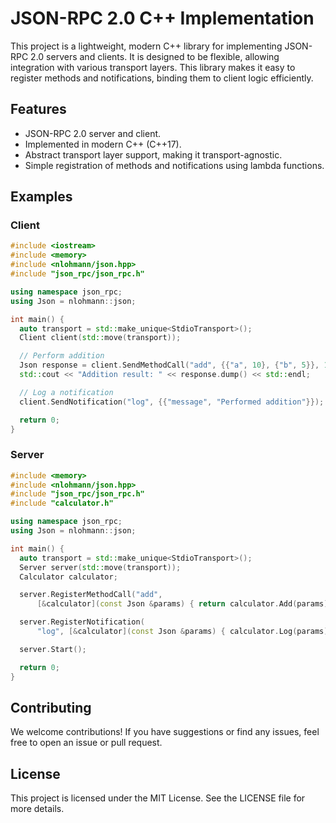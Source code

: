 # JSON-RPC 2.0 C++ Implementation

This project is a lightweight, modern C++ library for implementing JSON-RPC 2.0 servers and clients. It is designed to be flexible, allowing integration with various transport layers. This library makes it easy to register methods and notifications, binding them to client logic efficiently.

## Features

- JSON-RPC 2.0 server and client.
- Implemented in modern C++ (C++17).
- Abstract transport layer support, making it transport-agnostic.
- Simple registration of methods and notifications using lambda functions.

## Examples

### Client

```cpp
#include <iostream>
#include <memory>
#include <nlohmann/json.hpp>
#include "json_rpc/json_rpc.h"

using namespace json_rpc;
using Json = nlohmann::json;

int main() {
  auto transport = std::make_unique<StdioTransport>();
  Client client(std::move(transport));

  // Perform addition
  Json response = client.SendMethodCall("add", {{"a", 10}, {"b", 5}}, 1);
  std::cout << "Addition result: " << response.dump() << std::endl;

  // Log a notification
  client.SendNotification("log", {{"message", "Performed addition"}});

  return 0;
}
```

### Server

```cpp
#include <memory>
#include <nlohmann/json.hpp>
#include "json_rpc/json_rpc.h"
#include "calculator.h"

using namespace json_rpc;
using Json = nlohmann::json;

int main() {
  auto transport = std::make_unique<StdioTransport>();
  Server server(std::move(transport));
  Calculator calculator;

  server.RegisterMethodCall("add",
      [&calculator](const Json &params) { return calculator.Add(params); });

  server.RegisterNotification(
      "log", [&calculator](const Json &params) { calculator.Log(params); });

  server.Start();

  return 0;
}
```

## Contributing

We welcome contributions! If you have suggestions or find any issues, feel free to open an issue or pull request.

## License

This project is licensed under the MIT License. See the LICENSE file for more details.
